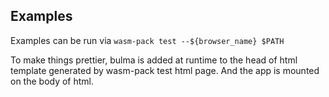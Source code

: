 ## Examples

Examples can be run via ```wasm-pack test --${browser_name} $PATH```

To make things prettier, bulma is added at runtime to the head of html template generated by wasm-pack test html page. And the app is mounted on the body of html.
